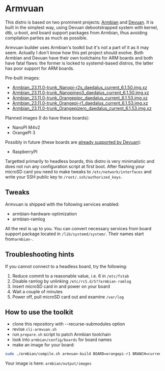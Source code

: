 # Armvuan

This distro is based on two prominent projects: [Armbian](https://www.armbian.com) and [Devuan](https://www.devuan.org).
It is built in the simplest way, using Devuan debootstrapped system with kernel, dtb,
u-boot, and board support packages from Armbian, thus avoiding compilation parties as much as possible.

Armvuan builder uses Armbian's toolkit but it's not a part of it as it may seem.
Actually I don't know how this pet project should evolve.
Both Armbian and Devuan have their own toolchains for ARM boards and both have fatal flaws:
the former is locked to systemd-based distros, the latter has poor support for ARM boards.

Pre-built images:
* [Armbian_23.11.0-trunk_Nanopi-r2s_daedalus_current_6.1.50.img.xz](https://github.com/declassed-art/armvuan/releases/download/daedalus/Armbian_23.11.0-trunk_Nanopi-r2s_daedalus_current_6.1.50.img.xz)
* [Armbian_23.11.0-trunk_Nanopineo3_daedalus_current_6.1.50.img.xz](https://github.com/declassed-art/armvuan/releases/download/daedalus/Armbian_23.11.0-trunk_Nanopineo3_daedalus_current_6.1.50.img.xz)
* [Armbian_23.11.0-trunk_Orangepipc_daedalus_current_6.1.53.img.xz](https://github.com/declassed-art/armvuan/releases/download/daedalus/Armbian_23.11.0-trunk_Orangepipc_daedalus_current_6.1.53.img.xz)
* [Armbian_23.11.0-trunk_Orangepi-r1_daedalus_current_6.1.53.img.xz](https://github.com/declassed-art/armvuan/releases/download/daedalus/Armbian_23.11.0-trunk_Orangepi-r1_daedalus_current_6.1.53.img.xz)
* [Armbian_23.11.0-trunk_Orangepizero_daedalus_current_6.1.53.img.xz](https://github.com/declassed-art/armvuan/releases/download/daedalus/Armbian_23.11.0-trunk_Orangepizero_daedalus_current_6.1.53.img.xz)

Planned images (I do have these boards):
* NanoPI M4v2
* OrangePI 3

Possibly in future (these boards are [already supported by Devuan](https://arm-files.devuan.org/)):
* RaspberryPI

Targetted primarily to headless boards, this distro is very minimalistic
and does not run any configuration script at first boot.
After flashing your microSD card you need to make tweaks to `/etc/network/interfaces`
and write your SSH public key to `/root/.ssh/authorized_keys`.

## Tweaks

Armvuan is shipped with the following services enabled:
* armbian-hardware-optimization
* armbian-ramlog

All the rest is up to you. You can convert necessary services
from board support package located in `/lib/systemd/system/`.
Their names start from`armbian-`.

## Troubleshooting hints

If you cannot connect to a headless board, try the following:

1. Reduce commit to a reasonable value, i.e. 6 in `/etc/fstab`
2. Disable ramlog by unlinking `/etc/rcS.d/S??armbian-ramlog`
3. Insert microSD card in and power on your board
4. Wait a couple of minutes
5. Power off, pull microSD card out and examine `/var/log`

## How to use the toolkit

* clone this repository with --recurse-submodules option
* revise `cli-armvuan.sh`
* run `prepare.sh` script to patch Armbian toolchain
* look into `armbian/config/boards` for board names
* make an image for your board:
``` bash
sudo ./armbian/compile.sh armvuan-build BOARD=orangepi-r1 BRANCH=current RELEASE=daedalus
```

Your image is here: `armbian/output/images`
